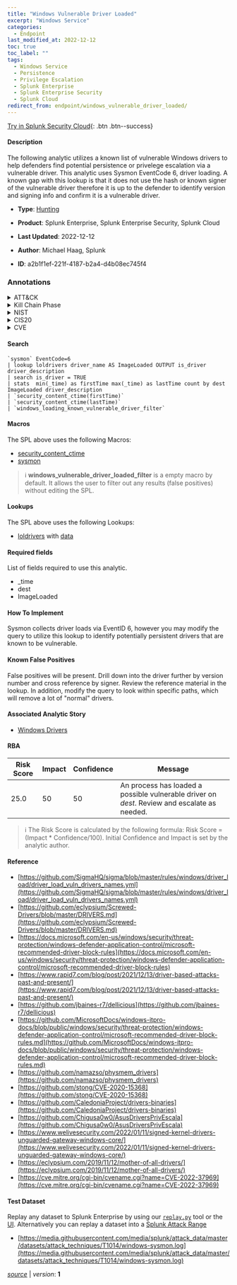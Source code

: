 ```yaml
---
title: "Windows Vulnerable Driver Loaded"
excerpt: "Windows Service"
categories:
  - Endpoint
last_modified_at: 2022-12-12
toc: true
toc_label: ""
tags:
  - Windows Service
  - Persistence
  - Privilege Escalation
  - Splunk Enterprise
  - Splunk Enterprise Security
  - Splunk Cloud
redirect_from: endpoint/windows_vulnerable_driver_loaded/
---
```




[Try in Splunk Security Cloud](https://www.splunk.com/en_us/cyber-security.html){: .btn .btn--success}

#### Description

The following analytic utilizes a known list of vulnerable Windows drivers to help defenders find potential persistence or privelege escalation via a vulnerable driver. This analytic uses Sysmon EventCode 6, driver loading. A known gap with this lookup is that it does not use the hash or known signer of the vulnerable driver therefore it is up to the defender to identify version and signing info and confirm it is a vulnerable driver.

- **Type**: [Hunting](https://github.com/splunk/security_content/wiki/Detection-Analytic-Types)
- **Product**: Splunk Enterprise, Splunk Enterprise Security, Splunk Cloud

- **Last Updated**: 2022-12-12
- **Author**: Michael Haag, Splunk
- **ID**: a2b1f1ef-221f-4187-b2a4-d4b08ec745f4

### Annotations
<details>
  <summary>ATT&CK</summary>

<div markdown="1">

#### [ATT&CK](https://attack.mitre.org/)

| ID          | Technique   | Tactic         |
| ----------- | ----------- |--------------- |
| [T1543.003](https://attack.mitre.org/techniques/T1543/003/) | Windows Service | Persistence, Privilege Escalation |

</div>
</details>


<details>
  <summary>Kill Chain Phase</summary>

<div markdown="1">

* Exploitation


</div>
</details>


<details>
  <summary>NIST</summary>

<div markdown="1">

* DE.CM



</div>
</details>

<details>
  <summary>CIS20</summary>

<div markdown="1">

* CIS 3
* CIS 5
* CIS 16



</div>
</details>

<details>
  <summary>CVE</summary>

<div markdown="1">


</div>
</details>


#### Search

```
`sysmon` EventCode=6 
| lookup loldrivers driver_name AS ImageLoaded OUTPUT is_driver driver_description 
| search is_driver = TRUE 
| stats  min(_time) as firstTime max(_time) as lastTime count by dest ImageLoaded driver_description 
| `security_content_ctime(firstTime)` 
| `security_content_ctime(lastTime)` 
| `windows_loading_known_vulnerable_driver_filter`
```

#### Macros
The SPL above uses the following Macros:
* [security_content_ctime](https://github.com/splunk/security_content/blob/develop/macros/security_content_ctime.yml)
* [sysmon](https://github.com/splunk/security_content/blob/develop/macros/sysmon.yml)

> :information_source:
> **windows_vulnerable_driver_loaded_filter** is a empty macro by default. It allows the user to filter out any results (false positives) without editing the SPL.

#### Lookups
The SPL above uses the following Lookups:

* [loldrivers](https://github.com/splunk/security_content/blob/develop/lookups/loldrivers.yml) with [data](https://github.com/splunk/security_content/tree/develop/lookups/loldrivers.csv)



#### Required fields
List of fields required to use this analytic.
* _time
* dest
* ImageLoaded



#### How To Implement
Sysmon collects driver loads via EventID 6, however you may modify the query to utilize this lookup to identify potentially persistent drivers that are known to be vulnerable.
#### Known False Positives
False positives will be present. Drill down into the driver further by version number and cross reference by signer. Review the reference material in the lookup. In addition, modify the query to look within specific paths, which will remove a lot of &#34;normal&#34; drivers.

#### Associated Analytic Story
* [Windows Drivers](/stories/windows_drivers)




#### RBA

| Risk Score  | Impact      | Confidence   | Message      |
| ----------- | ----------- |--------------|--------------|
| 25.0 | 50 | 50 | An process has loaded a possible vulnerable driver on $dest$. Review and escalate as needed. |


> :information_source:
> The Risk Score is calculated by the following formula: Risk Score = (Impact * Confidence/100). Initial Confidence and Impact is set by the analytic author.


#### Reference

* [https://github.com/SigmaHQ/sigma/blob/master/rules/windows/driver_load/driver_load_vuln_drivers_names.yml](https://github.com/SigmaHQ/sigma/blob/master/rules/windows/driver_load/driver_load_vuln_drivers_names.yml)
* [https://github.com/eclypsium/Screwed-Drivers/blob/master/DRIVERS.md](https://github.com/eclypsium/Screwed-Drivers/blob/master/DRIVERS.md)
* [https://docs.microsoft.com/en-us/windows/security/threat-protection/windows-defender-application-control/microsoft-recommended-driver-block-rules](https://docs.microsoft.com/en-us/windows/security/threat-protection/windows-defender-application-control/microsoft-recommended-driver-block-rules)
* [https://www.rapid7.com/blog/post/2021/12/13/driver-based-attacks-past-and-present/](https://www.rapid7.com/blog/post/2021/12/13/driver-based-attacks-past-and-present/)
* [https://github.com/jbaines-r7/dellicious](https://github.com/jbaines-r7/dellicious)
* [https://github.com/MicrosoftDocs/windows-itpro-docs/blob/public/windows/security/threat-protection/windows-defender-application-control/microsoft-recommended-driver-block-rules.md](https://github.com/MicrosoftDocs/windows-itpro-docs/blob/public/windows/security/threat-protection/windows-defender-application-control/microsoft-recommended-driver-block-rules.md)
* [https://github.com/namazso/physmem_drivers](https://github.com/namazso/physmem_drivers)
* [https://github.com/stong/CVE-2020-15368](https://github.com/stong/CVE-2020-15368)
* [https://github.com/CaledoniaProject/drivers-binaries](https://github.com/CaledoniaProject/drivers-binaries)
* [https://github.com/Chigusa0w0/AsusDriversPrivEscala](https://github.com/Chigusa0w0/AsusDriversPrivEscala)
* [https://www.welivesecurity.com/2022/01/11/signed-kernel-drivers-unguarded-gateway-windows-core/](https://www.welivesecurity.com/2022/01/11/signed-kernel-drivers-unguarded-gateway-windows-core/)
* [https://eclypsium.com/2019/11/12/mother-of-all-drivers/](https://eclypsium.com/2019/11/12/mother-of-all-drivers/)
* [https://cve.mitre.org/cgi-bin/cvename.cgi?name=CVE-2022-37969](https://cve.mitre.org/cgi-bin/cvename.cgi?name=CVE-2022-37969)



#### Test Dataset
Replay any dataset to Splunk Enterprise by using our [`replay.py`](https://github.com/splunk/attack_data#using-replaypy) tool or the [UI](https://github.com/splunk/attack_data#using-ui).
Alternatively you can replay a dataset into a [Splunk Attack Range](https://github.com/splunk/attack_range#replay-dumps-into-attack-range-splunk-server)

* [https://media.githubusercontent.com/media/splunk/attack_data/master/datasets/attack_techniques/T1014/windows-sysmon.log](https://media.githubusercontent.com/media/splunk/attack_data/master/datasets/attack_techniques/T1014/windows-sysmon.log)



[*source*](https://github.com/splunk/security_content/tree/develop/detections/endpoint/windows_vulnerable_driver_loaded.yml) \| *version*: **1**